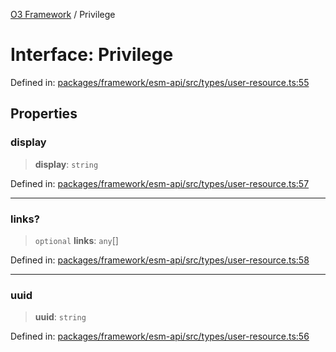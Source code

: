[O3 Framework](../API.md) / Privilege

# Interface: Privilege

Defined in: [packages/framework/esm-api/src/types/user-resource.ts:55](https://github.com/its-kios09/openmrs-esm-core/blob/main/packages/framework/esm-api/src/types/user-resource.ts#L55)

## Properties

### display

> **display**: `string`

Defined in: [packages/framework/esm-api/src/types/user-resource.ts:57](https://github.com/its-kios09/openmrs-esm-core/blob/main/packages/framework/esm-api/src/types/user-resource.ts#L57)

***

### links?

> `optional` **links**: `any`[]

Defined in: [packages/framework/esm-api/src/types/user-resource.ts:58](https://github.com/its-kios09/openmrs-esm-core/blob/main/packages/framework/esm-api/src/types/user-resource.ts#L58)

***

### uuid

> **uuid**: `string`

Defined in: [packages/framework/esm-api/src/types/user-resource.ts:56](https://github.com/its-kios09/openmrs-esm-core/blob/main/packages/framework/esm-api/src/types/user-resource.ts#L56)
